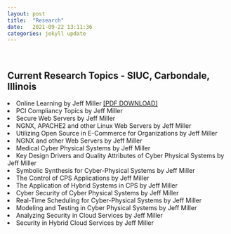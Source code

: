 ```yaml
---
layout: post
title:  "Research"
date:   2021-09-22 13:11:36
categories: jekyll update
---
```

<br>

Current Research Topics - SIUC, Carbondale, Illinois  
---
<li>Online Learning by Jeff Miller <a href="https://jmillersiu.github.io/assets/Miller_Online_Learning_pdf.pdf" download>[PDF DOWNLOAD]</a></li>
<li>PCI Compliancy Topics by Jeff Miller</li>
<li>Secure Web Servers by Jeff Miller</li>
<li>NGNX, APACHE2 and other Linux Web Servers by Jeff Miller</li>
<li>Utilizing Open Source in E-Commerce for Organizations by Jeff Miller</li>
<li>NGNX and other Web Servers by Jeff Miller</li>
<li>Medical Cyber Physical Systems by Jeff Miller</li>
<li>Key Design Drivers and Quality Attributes of Cyber Physical Systems by Jeff Miller</li>
<li>Symbolic Synthesis for Cyber-Physical Systems by Jeff Miller</li>
<li>The Control of CPS Applications by Jeff Miller</li>
<li>The Application of Hybrid Systems in CPS by Jeff Miller</li>
<li>Cyber Security of Cyber Physical Systems by Jeff Miller</li>
<li>Real-Time Scheduling for Cyber-Physical Systems by Jeff Miller</li>
<li>Modeling and Testing in Cyber Physical Systems by Jeff Miller</li>
<li>Analyzing Security in Cloud Services by Jeff Miller</li>
<li>Security in Hybrid Cloud Services by Jeff Miller</li>
<br>
